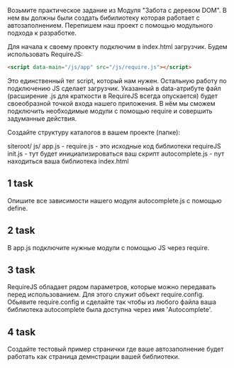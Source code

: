 Возьмите практическое задание из Модуля "Забота с деревом DOM". В нем вы должны были создать бибилиотеку которая работает с автозаполнением. Перепишем наш проект с помощью модульного подхода к разработке.

Для начала к своему проекту подключим в index.html загрузчик. Будем использовать RequireJS:

```html
<script data-main="/js/app" src="/js/require.js"></script>
```

Это единственный тег script, который нам нужен. Остальную работу по подключению JS сделает загрузчик. Указанный в data-атрибуте файл (расширение .js для краткости в RequireJS всегда опускается) будет своеобразной точкой входа нашего приложения. В нём мы сможем подключить необходимые модули с помощью require и совершить задуманные действия.

Создайте структуру каталогов в вашем проекте (папке):

siteroot/
  js/
    app.js - 
    require.js - это исходные код библиотеки requireJS
    init.js       - тут будет инициализироваться ваш скрипт
    autocomplete.js - nут находиться ваша библиотека
  index.html
  
## 1 task

Опишите все зависимости нашего модуля autocomplete.js с помощью define.

## 2 task

В app.js подключите нужные модули с помощью JS через require.

## 3 task

RequireJS обладает рядом параметров, которые можно передавать перед использованием. Для этого служит объект require.config.
Обьявите require.config и cделайте так чтобы из любого файла ваша библиотека autocomplete была доступна через имя 'Autocomplete'.

## 4 task

Создайте тестовый пример странички где ваше автозаполнение будет работать как страница демнстрации вашей библиотеки.
